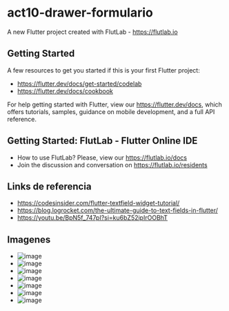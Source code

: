 # act10-drawer-formulario

A new Flutter project created with FlutLab - https://flutlab.io

## Getting Started

A few resources to get you started if this is your first Flutter project:

- https://flutter.dev/docs/get-started/codelab
- https://flutter.dev/docs/cookbook

For help getting started with Flutter, view our
https://flutter.dev/docs, which offers tutorials,
samples, guidance on mobile development, and a full API reference.

## Getting Started: FlutLab - Flutter Online IDE

- How to use FlutLab? Please, view our https://flutlab.io/docs
- Join the discussion and conversation on https://flutlab.io/residents

## Links de referencia 
- https://codesinsider.com/flutter-textfield-widget-tutorial/
- https://blog.logrocket.com/the-ultimate-guide-to-text-fields-in-flutter/
- https://youtu.be/BpN5f_747pI?si=ku6bZ52ipIrOOBhT

## Imagenes 
- ![image](https://github.com/BurciagaAA128/act10-formsdrawer/assets/146780951/e4e816c9-74d0-430d-bc98-9bbc6100520c)
- ![image](https://github.com/BurciagaAA128/act10-formsdrawer/assets/146780951/82de20fb-3adc-4d52-a9a4-c012acdcb122)
- ![image](https://github.com/BurciagaAA128/act10-formsdrawer/assets/146780951/3072a968-cf07-451a-8125-597629f68434)
- ![image](https://github.com/BurciagaAA128/act10-formsdrawer/assets/146780951/ac1cb161-bf94-4ab6-b05d-81bdcf969c62)
- ![image](https://github.com/BurciagaAA128/act10-formsdrawer/assets/146780951/02d50b88-75b7-436a-8646-60d1e9e06382)
- ![image](https://github.com/BurciagaAA128/act10-formsdrawer/assets/146780951/44c74316-73c9-40cf-ac21-a911d41d6346)
- ![image](https://github.com/BurciagaAA128/act10-formsdrawer/assets/146780951/c0d450e3-ae9e-4429-af43-025b02f8f7d4)






